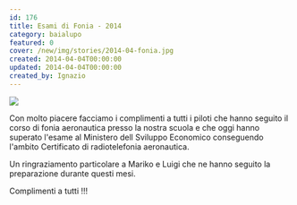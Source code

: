 ```yaml
---
id: 176
title: Esami di Fonia - 2014
category: baialupo
featured: 0
cover: /new/img/stories/2014-04-fonia.jpg
created: 2014-04-04T00:00:00
updated: 2014-04-04T00:00:00
created_by: Ignazio
---
```


<img class="float-start mr-3 h-[185px] object-cover" src="/new/img/stories/2014-04-fonia.jpg"/>

Con molto piacere facciamo i complimenti a tutti i piloti che hanno seguito il corso di fonia aeronautica presso la nostra scuola e che oggi hanno superato l'esame al Ministero dell Sviluppo Economico conseguendo l'ambito Certificato di radiotelefonia aeronautica.

Un ringraziamento particolare a Mariko e Luigi che ne hanno seguito la preparazione durante questi mesi.

Complimenti a tutti !!!

